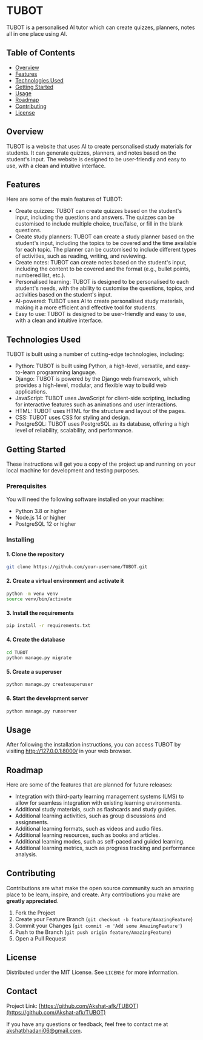 # TUBOT

TUBOT is a personalised AI tutor which can create quizzes, planners, notes all in one place using AI.

## Table of Contents

- [Overview](#overview)
- [Features](#features)
- [Technologies Used](#technologies-used)
- [Getting Started](#getting-started)
- [Usage](#usage)
- [Roadmap](#roadmap)
- [Contributing](#contributing)
- [License](#license)

## Overview

TUBOT is a website that uses AI to create personalised study materials for students. It can generate quizzes, planners, and notes based on the student's input. The website is designed to be user-friendly and easy to use, with a clean and intuitive interface.

## Features

Here are some of the main features of TUBOT:

- Create quizzes: TUBOT can create quizzes based on the student's input, including the questions and answers. The quizzes can be customised to include multiple choice, true/false, or fill in the blank questions.
- Create study planners: TUBOT can create a study planner based on the student's input, including the topics to be covered and the time available for each topic. The planner can be customised to include different types of activities, such as reading, writing, and reviewing.
- Create notes: TUBOT can create notes based on the student's input, including the content to be covered and the format (e.g., bullet points, numbered list, etc.).
- Personalised learning: TUBOT is designed to be personalised to each student's needs, with the ability to customise the questions, topics, and activities based on the student's input.
- AI-powered: TUBOT uses AI to create personalised study materials, making it a more efficient and effective tool for students.
- Easy to use: TUBOT is designed to be user-friendly and easy to use, with a clean and intuitive interface.

## Technologies Used

TUBOT is built using a number of cutting-edge technologies, including:

- Python: TUBOT is built using Python, a high-level, versatile, and easy-to-learn programming language.
- Django: TUBOT is powered by the Django web framework, which provides a high-level, modular, and flexible way to build web applications.
- JavaScript: TUBOT uses JavaScript for client-side scripting, including for interactive features such as animations and user interactions.
- HTML: TUBOT uses HTML for the structure and layout of the pages.
- CSS: TUBOT uses CSS for styling and design.
- PostgreSQL: TUBOT uses PostgreSQL as its database, offering a high level of reliability, scalability, and performance.

## Getting Started

These instructions will get you a copy of the project up and running on your local machine for development and testing purposes.

### Prerequisites

You will need the following software installed on your machine:

- Python 3.8 or higher
- Node.js 14 or higher
- PostgreSQL 12 or higher

### Installing

#### 1. Clone the repository

```bash
git clone https://github.com/your-username/TUBOT.git
```

#### 2. Create a virtual environment and activate it

```bash
python -m venv venv
source venv/bin/activate
```

#### 3. Install the requirements

```bash
pip install -r requirements.txt
```

#### 4. Create the database

```bash
cd TUBOT
python manage.py migrate
```

#### 5. Create a superuser

```bash
python manage.py createsuperuser
```

#### 6. Start the development server

```bash
python manage.py runserver
```

## Usage

After following the installation instructions, you can access TUBOT by visiting http://127.0.0.1:8000/ in your web browser.

## Roadmap

Here are some of the features that are planned for future releases:

- Integration with third-party learning management systems (LMS) to allow for seamless integration with existing learning environments.
- Additional study materials, such as flashcards and study guides.
- Additional learning activities, such as group discussions and assignments.
- Additional learning formats, such as videos and audio files.
- Additional learning resources, such as books and articles.
- Additional learning modes, such as self-paced and guided learning.
- Additional learning metrics, such as progress tracking and performance analysis.

## Contributing

Contributions are what make the open source community such an amazing place to be learn, inspire, and create. Any contributions you make are **greatly appreciated**.

1. Fork the Project
2. Create your Feature Branch (`git checkout -b feature/AmazingFeature`)
3. Commit your Changes (`git commit -m 'Add some AmazingFeature'`)
4. Push to the Branch (`git push origin feature/AmazingFeature`)
5. Open a Pull Request

## License

Distributed under the MIT License. See `LICENSE` for more information.

## Contact

Project Link: [https://github.com/Akshat-afk/TUBOT](https://github.com/Akshat-afk/TUBOT)

If you have any questions or feedback, feel free to contact me at <akshatbhadani06@gmail.com>.